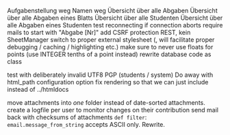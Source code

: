 Aufgabenstellung weg
Namen weg
Übersicht über alle Abgaben
Übersicht über alle Abgaben eines Blatts
Übersicht über alle Studenten
Übersicht über alle Abgaben eines Studenten
test reconnecting if connection aborts
require mails to start with "Abgabe [Nr]"
add CSRF protection
REST, kein SheetManager
switch to proper external stylesheet (<link rel>, will facilitate proper debugging / caching / highlighting etc.)
make sure to never use floats for points (use INTEGER tenths of a point instead)
rewrite database code as class

test with deliberately invalid UTF8
PGP (students / system)
Do away with html_path configuration option
fix rendering so that we can just include instead of ../htmldocs

move attachments into *one* folder instead of date-sorted attachments.
create a logfile per user to monitor changes on their contribution
send mail back with checksums of attachments
`def filter`: `email.message_from_string` accepts ASCII only. Rewrite.
